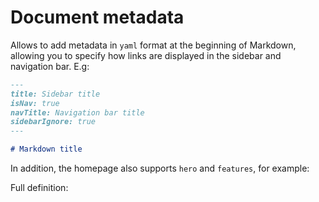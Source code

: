 # Document metadata

Allows to add metadata in `yaml` format at the beginning of Markdown, allowing you to specify how links are displayed in the sidebar and navigation bar. E.g:

```md
---
title: Sidebar title
isNav: true
navTitle: Navigation bar title
sidebarIgnore: true
---

# Markdown title
```

In addition, the homepage also supports `hero` and `features`, for example:

<gbp-raw src="/docs/en/README.md" range="0-19"></gbp-raw>

Full definition:

<gbp-raw src="/src/common/frontmatter.ts"></gbp-raw>
